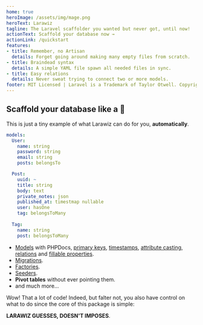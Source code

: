 ```yaml
---
home: true
heroImage: /assets/img/mage.png
heroText: Larawiz
tagline: The Laravel scaffolder you wanted but never got, until now!
actionText: Scaffold your database now →
actionLink: /quickstart
features:
- title: Remember, no Artisan
  details: Forget going around making many empty files from scratch.
- title: Braindead syntax
  details: A simple YAML file spawn all needed files in sync. 
- title: Easy relations
  details: Never sweat trying to connect two or more models.
footer: MIT Licensed | Laravel is a Trademark of Taylor Otwell. Copyright © 2011-2020 Laravel LLC.
---
```


## Scaffold your database like a 🧙 

This is just a tiny example of what Larawiz can do for you, **automatically**. 

```yaml
models:
  User:
    name: string
    password: string
    email: string
    posts: belongsTo

  Post:
    uuid: ~
    title: string
    body: text
    private_notes: json
    published_at: timestmap nullable
    user: hasOne
    tag: belongsToMany
   
  Tag:
    name: string
    post: belongsToMany
```

* [Models](https://laravel.com/docs/eloquent#defining-models) with PHPDocs, [primary keys](https://laravel.com/docs/eloquent#eloquent-model-conventions), [timestamps](https://laravel.com/docs/eloquent#eloquent-model-conventions), [attribute casting](https://laravel.com/docs/eloquent-mutators#attribute-casting), [relations](https://laravel.com/docs/eloquent-relationships) and [fillable properties](https://laravel.com/docs/eloquent#mass-assignment).
* [Migrations](https://laravel.com/docs/migrations#introduction).
* [Factories](https://laravel.com/docs/database-testing#writing-factories).
* [Seeders](https://laravel.com/docs/seeding).
* **Pivot tables** without ever pointing them.
* and much more...

Wow! That a lot of code! Indeed, but falter not, you also have control on what to do since the core of this package is simple:

**LARAWIZ GUESSES, DOESN'T IMPOSES**.
